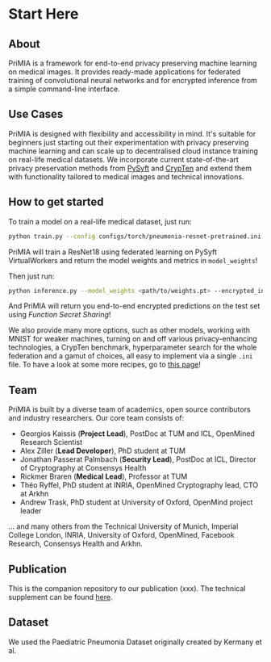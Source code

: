 # Start Here

## About
PriMIA is a framework for end-to-end privacy preserving machine learning on medical images. It provides ready-made applications for federated training of convolutional neural networks and for encrypted inference from a simple command-line interface.

## Use Cases
PriMIA is designed with flexibility and accessibility in mind. It's suitable for beginners just starting out their experimentation with privacy preserving machine learning and can scale up to decentralised cloud instance training on real-life medical datasets. We incorporate current state-of-the-art privacy preservation methods from [PySyft](https://github.com/OpenMined/PySyft) and [CrypTen](https://github.com/facebookresearch/CrypTen) and extend them with functionality tailored to medical images and technical innovations.

## How to get started
To train a model on a real-life medical dataset, just run:

```bash
python train.py --config configs/torch/pneumonia-resnet-pretrained.ini --train_federated --data_dir data/server_simulation
```

PriMIA will train a ResNet18 using federated learning on PySyft VirtualWorkers and return the model weights and metrics in `model_weights`!

Then just run: 

```bash
python inference.py --model_weights <path/to/weights.pt> --encrypted_inference --data_dir data/test
```
And PriMIA will return you end-to-end encrypted predictions on the test set using _Function Secret Sharing_!

We also provide many more options, such as other models, working with MNIST for weaker machines, turning on and off various privacy-enhancing technologies, a CrypTen benchmark, hyperparameter search for the whole federation and a gamut of choices, all easy to implement via a single `.ini` file. To have a look at some more recipes, go to [this page](HowTo.md)!

## Team
PriMIA is built by a diverse team of academics, open source contributors and industry researchers.
Our core team consists of:

- Georgios Kaissis (**Project Lead**), PostDoc at TUM and ICL, OpenMined Research Scientist
- Alex Ziller (**Lead Developer**), PhD student at TUM
- Jonathan Passerat Palmbach (**Security Lead**), PostDoc at ICL, Director of Cryptography at Consensys Health
- Rickmer Braren (**Medical Lead**), Professor at TUM
- Théo Ryffel, PhD student at INRIA, OpenMined Cryptography lead, CTO at Arkhn
- Andrew Trask, PhD student at University of Oxford, OpenMind project leader

... and many others from the Technical University of Munich, Imperial College London, INRIA, University of Oxford, OpenMined, Facebook Research, Consensys Health and Arkhn.

## Publication
This is the companion repository to our publication (xxx). The technical supplement can be found [here](Tech_Supplement.md).

## Dataset
We used the Paediatric Pneumonia Dataset originally created by Kermany et al.
